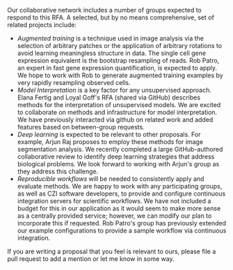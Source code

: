 Our collaborative network includes a number of groups expected to respond to this RFA. A selected, but by no means comprehensive, set of related projects include:

* _Augmented training_ is a technique used in image analysis via the selection of arbitrary patches or the application of arbitrary rotations to avoid learning meaningless structure in data. The single cell gene expression equivalent is the bootstrap resampling of reads. Rob Patro, an expert in fast gene expression quantification, is expected to apply. We hope to work with Rob to generate augmented training examples by very rapidly resampling observed cells.
* _Model Interpretation_ is a key factor for any unsupervised approach. Elana Fertig and Loyal Goff's RFA (shared via GitHub) describes methods for the interpretation of unsupervised models. We are excited to collaborate on methods and infrastructure for model interpretation. We have previously interacted via github on related work and added features based on between-group requests.
* _Deep learning_ is expected to be relevant to other proposals. For example, Arjun Raj proposes to employ these methods for image segmentation analysis. We recently completed a large GitHub-authored collaborative review to identify deep learning strategies that address biological problems. We look forward to working with Arjun's group as they address this challenge.
* _Reproducible workflows_ will be needed to consistently apply and evaluate methods. We are happy to work with any participating groups, as well as CZI software developers, to provide and configure continuous integration servers for scientific workflows. We have not included a budget for this in our application as it would seem to make more sense as a centrally provided service; however, we can modify our plan to incorporate this if requested. Rob Patro's group has previously extended our example configurations to provide a sample workflow via continuous integration.

If you are writing a proposal that you feel is relevant to ours, please file a pull request to add a mention or let me know in some way.

